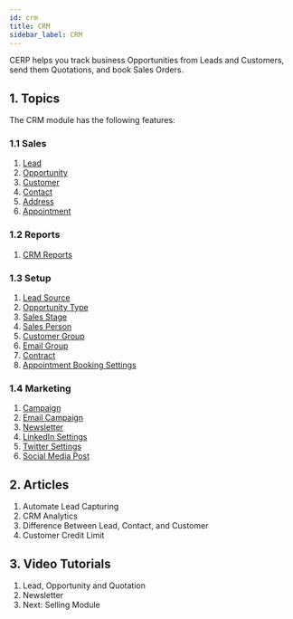 ```yaml
---
id: crm
title: CRM
sidebar_label: CRM
---
```


CERP helps you track business Opportunities from Leads and Customers, send them Quotations, and book Sales Orders.

## 1. Topics

The CRM module has the following features:

### 1.1 Sales

1. [Lead](/docs/coreModules/crm/lead)
1. [Opportunity](/docs/coreModules/crm/opport)
1. [Customer](/docs/coreModules/crm/customer)
1. [Contact](/docs/coreModules/crm/contact)
1. [Address](/docs/coreModules/crm/addr)
1. [Appointment](/docs/coreModules/crm/appoint)

### 1.2 Reports

1. [CRM Reports](/docs/coreModules/crm/crmReports)

### 1.3 Setup

1. [Lead Source](/docs/coreModules/crm/leadSource)
1. [Opportunity Type](/docs/coreModules/crm/opportType)
1. [Sales Stage](/docs/coreModules/crm/salesStage)
1. [Sales Person](/docs/coreModules/crm/salesPer)
1. [Customer Group](/docs/coreModules/crm/customerGrp)
1. [Email Group](/docs/coreModules/crm/emailGrp)
1. [Contract](/docs/coreModules/crm/contract)
1. [Appointment Booking Settings](/docs/coreModules/crm/appointBook)

### 1.4 Marketing

1. [Campaign](/docs/coreModules/crm/campaign)
1. [Email Campaign](/docs/coreModules/crm/emailCamp)
1. [Newsletter](/docs/coreModules/crm/newslett)
1. [LinkedIn Settings](/docs/coreModules/crm/linkedInSet)
1. [Twitter Settings](/docs/coreModules/crm/twitterSett)
1. [Social Media Post](/docs/coreModules/crm/socailMedpost)

## 2. Articles

1. Automate Lead Capturing
1. CRM Analytics
1. Difference Between Lead, Contact, and Customer
1. Customer Credit Limit

## 3. Video Tutorials

1. Lead, Opportunity and Quotation
1. Newsletter
1. Next: Selling Module
